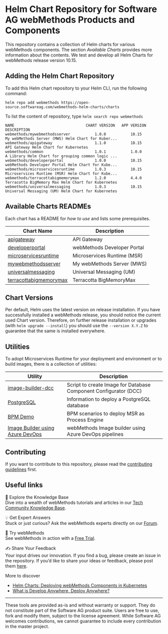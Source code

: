 # Helm Chart Repository for Software AG webMethods Products and Components

This repository contains a collection of Helm charts for various webMethods components. The section *Available Charts* provides more information about the contents. We test and develop all Helm Charts for webMethods release version 10.15.

## Adding the Helm Chart Repository

To add this Helm chart repository to your Helm CLI, run the following command:

```shell
helm repo add webmethods https://open-source.softwareag.com/webmethods-helm-charts/charts
```

To list the content of repository, type `helm search repo webmethods`

```
NAME                                CHART VERSION   APP VERSION     DESCRIPTION
webmethods/mywebmethodsserver           1.0.0           10.15           My webMethods Server (MWS) Helm Chart for Kuber...
webmethods/apigateway                   1.1.0           10.15           API Gateway Helm Chart for Kubernetes
webmethods/common                       1.0.1           1.0.0           A Library Helm Chart for grouping common logic ...
webmethods/developerportal              1.0.0           10.15           webMethods Developer Portal Helm Chart for Kube...
webmethods/microservicesruntime         1.0.3           10.15           Microservices Runtime (MSR) Helm Chart for Kube...
webmethods/terracottabigmemorymax       1.2.0           4.4.0           Terracotta BigMemory Max Helm Chart for Kubernetes
webmethods/universalmessaging           1.0.3           10.15           Universal Messaging (UM) Helm Chart for Kubernetes
```

## Available Charts READMEs

Each chart has a README for *how to use* and lists some prerequisites.

| Chart Name | Description |
| --- | --- |
| [apigateway](https://github.com/SoftwareAG/webmethods-helm-charts/blob/main/apigateway/helm/README.md) | API Gateway |
| [developerportal](https://github.com/SoftwareAG/webmethods-helm-charts/blob/main/developerportal/helm/README.md) | webMethods Developer Portal |
| [microservicesruntime](https://github.com/SoftwareAG/webmethods-helm-charts/blob/main/microservicesruntime/helm/README.md) | Microservices Runtime (MSR) |
| [mywebmethodsserver](https://github.com/SoftwareAG/webmethods-helm-charts/blob/main/mywebmethodsserver/helm/README.md) | My webMethods Server (MWS) |
| [universalmessaging](https://github.com/SoftwareAG/webmethods-helm-charts/blob/main/universalmessaging/helm/README.md) | Universal Messaging (UM) |
| [terracottabigmemorymax](https://github.com/SoftwareAG/webmethods-helm-charts/blob/main/terracottabigmemorymax/helm/README.md) | Terracotta BigMemoryMax |

## Chart Versions

Per default, Helm uses the latest version on release installation. If you have successfully installed a webMethods release, you should notice the current used Chart version. Therefore, on further release installation or upgrades (with `helm upgrade --install`) you should use the `--version X.Y.Z` to guarantee that the same is installed everywhere.

## Utilities

To adopt Microservices Runtime for your deployment and environment or to build images, there is a collection of utilities:

| Utility | Description |
| --- | --- |
| [image-builder-dcc](https://github.com/SoftwareAG/webmethods-helm-charts/blob/main/utils/image-builder-dcc/README.md) | Script to create Image for Database Component Configurator (DCC) |
| [PostgreSQL](https://github.com/SoftwareAG/webmethods-helm-charts/blob/main/utils/postgresql/README.md) | Information to deploy a PostgreSQL database |
| [BPM Demo](https://github.com/SoftwareAG/webmethods-helm-charts/blob/main/utils/bpm-demo/README.md) | BPM scenarios to deploy MSR as Process Engine |
| [Image Builder using Azure DevOps](https://github.com/SoftwareAG/webmethods-helm-charts/blob/main/utils/image-builder-using-azure-devops/README.md) | webMethods Image builder using Azure DevOps pipelines |

## Contributing

If you want to contribute to this repository, please read the [contributing guidelines](./CONTRIBUTING.md) first.

## Useful links   

📘 Explore the Knowledge Base    
Dive into a wealth of webMethods tutorials and articles in our [Tech Community Knowledge Base](https://tech.forums.softwareag.com/tags/c/knowledge-base/6/webmethods).  

💡 Get Expert Answers    
Stuck or just curious? Ask the webMethods experts directly on our [Forum](https://tech.forums.softwareag.com/tags/c/forum/1/webMethods).  

🚀 Try webMethods    
See webMethods in action with a [Free Trial](https://techcommunity.softwareag.com/en_en/downloads.html).   

✍️ Share Your Feedback    
Your input drives our innovation. If you find a bug, please create an issue in the repository. If you’d like to share your ideas or feedback, please post them [here](https://tech.forums.softwareag.com/c/feedback/2).   

More to discover
* [Helm Charts: Deploying webMethods Components in Kubernetes](https://tech.forums.softwareag.com/t/helm-charts-deploying-webmethods-components-in-kubernetes/285781)  
* [What is Develop Anywhere, Deploy Anywhere?](https://tech.forums.softwareag.com/t/what-is-develop-anywhere-deploy-anywhere/284756)  
------------
These tools are provided as-is and without warranty or support. They do not constitute part of the Software AG product suite. Users are free to use, fork and modify them, subject to the license agreement. While Software AG welcomes contributions, we cannot guarantee to include every contribution in the master project.
